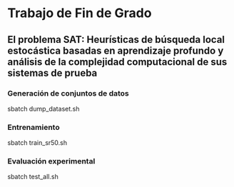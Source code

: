 # Trabajo de Fin de Grado

## El problema SAT: Heurísticas de búsqueda local estocástica basadas en aprendizaje profundo y análisis de la complejidad computacional de sus sistemas de prueba

### Generación de conjuntos de datos

sbatch dump_dataset.sh
    
### Entrenamiento

sbatch train_sr50.sh

### Evaluación experimental

sbatch test_all.sh

